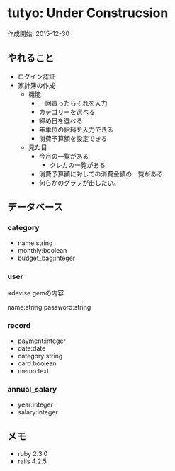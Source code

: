 # tutyo: Under Construcsion

作成開始: 2015-12-30



## やれること
* ログイン認証
* 家計簿の作成
    * 機能
        * 一回買ったらそれを入力
        * カテゴリーを選べる
        * 締め日を選べる
        * 年単位の給料を入力できる
        * 消費予算額を設定できる
    * 見た目
        * 今月の一覧がある
            * クレカの一覧がある
        * 消費予算額に対しての消費金額の一覧がある
        * 何らかのグラフが出したい。

## データベース

### category

* name:string
* monthly:boolean
* budget_bag:integer

### user

※devise gemの内容

name:string
password:string



### record

* payment:integer
* date:date
* category:string
* card:boolean
* memo:text

### annual_salary

* year:integer
* salary:integer

###


## メモ

* ruby 2.3.0
* rails 4.2.5
